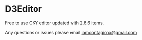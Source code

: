 # D3Editor

Free to use CKY editor updated with 2.6.6 items.

Any questions or issues please email iamcontagionx@gmail.com
